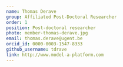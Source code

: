 ```yaml
---
name: Thomas Derave
group: Affiliated Post-Doctoral Researcher
order: 1
position: Post-doctoral researcher
photo: member-thomas-derave.jpg
email: thomas.derave@ugent.be
orcid_id: 0000-0003-1547-8333
github_username: tdrave
link: http://www.model-a-platform.com
---
```

